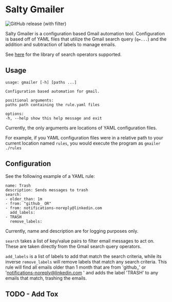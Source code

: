 # Salty Gmailer
![GitHub release (with filter)](https://img.shields.io/github/v/release/ryanlong1004/gmailer)

Salty Gmailer is a configuration based Gmail automation tool. Configuration is based off of YAML files that utilize
the Gmail search query (`q=...`) and the addition and subtraction of labels to manage emails.

See [here](https://support.google.com/mail/answer/7190?hl=en) for the library of search operators supported.

## Usage
```
usage: gmailer [-h] [paths ...]

Configuration based automation for gmail.

positional arguments:
paths path containing the rule.yaml files

options:
-h, --help show this help message and exit
```

Currently, the only arguments are locations of YAML configuration files.

For example, if you YAML configuration files were in a relative path to your current
location named `rules`, you would execute the program as
`gmailer ./rules`

## Configuration
See the following example of a YAML rule:

```
name: Trash
description: Sends messages to trash
search:
- older_than: 1m
- from: "github_ OR"
- from: notifications-noreply@linkedin.com
  add_labels:
- TRASH
  remove_labels:
```

Currently, name and description are for logging purposes only.  

`search` takes a list of key/value pairs to filter email messages to act on.  These are taken directly from the Gmail search
query operators.

`add_labels` is a list of labels to add that match the search criteria, while its inverse `remove_labels` will remove labels that match any search criteria.
This rule will find all emails older than 1 month that are from 'github_' or 'notifications-noreply@linkedin.com
' and adds the label 'TRASH' to any emails that match, trashing the emails. 







## TODO - Add Tox
